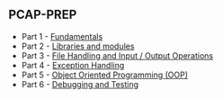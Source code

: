## PCAP-PREP

- Part 1 - [Fundamentals](part-1/README.md)
- Part 2 - [Libraries and modules](part-2-mods-pkges/README.md)
- Part 3 - [File Handling and Input / Output Operations](part-3-io/README.md)
- Part 4 - [Exception Handling](part-4-exceptions/README.md)
- Part 5 - [Object Oriented Programming (OOP)](part-5-oop/README.md)
- Part 6 - [Debugging and Testing](part-6-test-debug/README.md)
